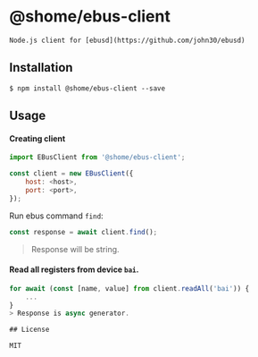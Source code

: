 # @shome/ebus-client

    Node.js client for [ebusd](https://github.com/john30/ebusd) 

## Installation

    $ npm install @shome/ebus-client --save

## Usage
    

#### Creating client
```js
import EBusClient from '@shome/ebus-client';

const client = new EBusClient({
    host: <host>,
    port: <port>,
});
```

Run ebus command `find`:
```js
const response = await client.find();
```
   
> Response will be string.

#### Read all registers from device `bai`. 
```js
for await (const [name, value] from client.readAll('bai')) {
    ...
}
> Response is async generator.

## License

MIT